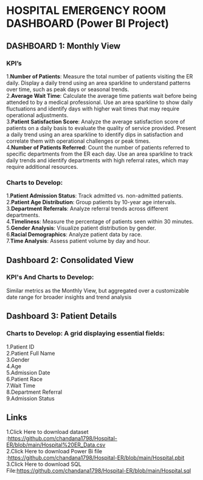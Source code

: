 # HOSPITAL EMERGENCY ROOM DASHBOARD (Power BI Project)  
## DASHBOARD 1: Monthly View 
### KPI’s
1.**Number of Patients**:
Measure the total number of patients visiting the ER daily.
Display a daily trend using an area sparkline to understand patterns over time, such as peak days or seasonal trends.  
2.**Average Wait Time**:
Calculate the average time patients wait before being attended to by a medical professional.
Use an area sparkline to show daily fluctuations and identify days with higher wait times that may require operational adjustments.  
3.**Patient Satisfaction Score**:
Analyze the average satisfaction score of patients on a daily basis to evaluate the quality of service provided.
Present a daily trend using an area sparkline to identify dips in satisfaction and correlate them with operational challenges or peak times.  
4.**Number of Patients Referred**:
Count the number of patients referred to specific departments from the ER each day.
Use an area sparkline to track daily trends and identify departments with high referral rates, which may require additional resources.
### Charts to Develop:
1.**Patient Admission Status**: Track admitted vs. non-admitted patients.  
2.**Patient Age Distribution**: Group patients by 10-year age intervals.  
3.**Department Referrals**: Analyze referral trends across different departments.  
4.**Timeliness**: Measure the percentage of patients seen within 30 minutes.  
5.**Gender Analysis**: Visualize patient distribution by gender.  
6.**Racial Demographics**: Analyze patient data by race.  
7.**Time Analysis**: Assess patient volume by day and hour.  
## Dashboard 2: Consolidated View 
### KPI's And Charts to Develop:
Similar metrics as the Monthly View, but aggregated over a customizable date range for broader insights and trend analysis
## Dashboard 3: Patient Details
### Charts to Develop: A grid displaying essential fields:
1.Patient ID  
2.Patient Full Name  
3.Gender  
4.Age  
5.Admission Date  
6.Patient Race  
7.Wait Time  
8.Department Referral  
9.Admission Status  
## Links
1.Click Here to download dataset :https://github.com/chandana1798/Hospital-ER/blob/main/Hospital%20ER_Data.csv  
2.Click Here to download Power Bi file :https://github.com/chandana1798/Hospital-ER/blob/main/Hospital.pbit   
3.Click Here to download SQL File:https://github.com/chandana1798/Hospital-ER/blob/main/Hospital.sql
